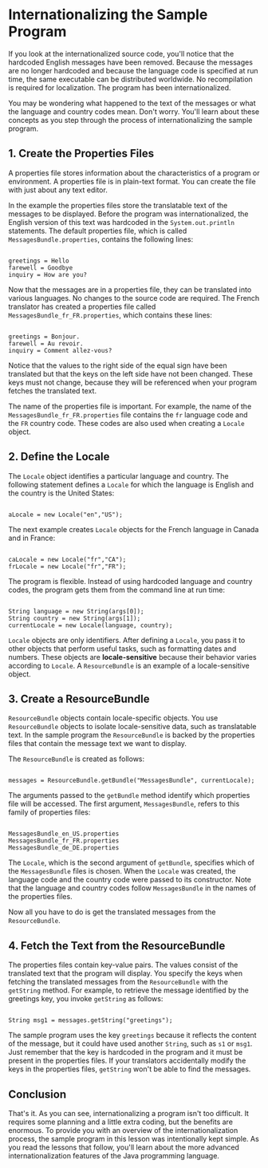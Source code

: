 
# Internationalizing the Sample Program

If you look at the internationalized source code, you'll notice that the hardcoded English messages have been removed. Because the messages are no longer hardcoded and because the language code is specified at run time, the same executable can be distributed worldwide. No recompilation is required for localization. The program has been internationalized.

You may be wondering what happened to the text of the messages or what the language and country codes mean. Don't worry. You'll learn about these concepts as you step through the process of internationalizing the sample program.

## 1. Create the Properties Files

A properties file stores information about the characteristics of a program or environment. A properties file is in plain-text format. You can create the file with just about any text editor.

In the example the properties files store the translatable text of the messages to be displayed. Before the program was internationalized, the English version of this text was hardcoded in the `System.out.println` statements. The default properties file, which is called `MessagesBundle.properties`, contains the following lines:

```

greetings = Hello
farewell = Goodbye
inquiry = How are you?

```

Now that the messages are in a properties file, they can be translated into various languages. No changes to the source code are required. The French translator has created a properties file called `MessagesBundle_fr_FR.properties`, which contains these lines:

```

greetings = Bonjour.
farewell = Au revoir.
inquiry = Comment allez-vous?

```

Notice that the values to the right side of the equal sign have been translated but that the keys on the left side have not been changed. These keys must not change, because they will be referenced when your program fetches the translated text.

The name of the properties file is important. For example, the name of the `MessagesBundle_fr_FR.properties` file contains the `fr` language code and the `FR` country code. These codes are also used when creating a `Locale` object.

## 2. Define the Locale

The `Locale` object identifies a particular language and country. The following statement defines a `Locale` for which the language is English and the country is the United States:

```

aLocale = new Locale("en","US");

```

The next example creates `Locale` objects for the French language in Canada and in France:

```

caLocale = new Locale("fr","CA");
frLocale = new Locale("fr","FR");

```

The program is flexible. Instead of using hardcoded language and country codes, the program gets them from the command line at run time:

```

String language = new String(args[0]);
String country = new String(args[1]);
currentLocale = new Locale(language, country);

```

`Locale` objects are only identifiers. After defining a `Locale`, you pass it to other objects that perform useful tasks, such as formatting dates and numbers. These objects are **locale-sensitive** because their behavior varies according to `Locale`. A `ResourceBundle` is an example of a locale-sensitive object.

## 3. Create a ResourceBundle

`ResourceBundle` objects contain locale-specific objects. You use `ResourceBundle` objects to isolate locale-sensitive data, such as translatable text. In the sample program the `ResourceBundle` is backed by the properties files that contain the message text we want to display.

The `ResourceBundle` is created as follows:

```

messages = ResourceBundle.getBundle("MessagesBundle", currentLocale);

```

The arguments passed to the `getBundle` method identify which properties file will be accessed. The first argument, `MessagesBundle`, refers to this family of properties files:

```

MessagesBundle_en_US.properties
MessagesBundle_fr_FR.properties
MessagesBundle_de_DE.properties

```

The `Locale`, which is the second argument of `getBundle`, specifies which of the `MessagesBundle` files is chosen. When the `Locale` was created, the language code and the country code were passed to its constructor. Note that the language and country codes follow `MessagesBundle` in the names of the properties files.

Now all you have to do is get the translated messages from the `ResourceBundle`.

## 4. Fetch the Text from the ResourceBundle

The properties files contain key-value pairs. The values consist of the translated text that the program will display. You specify the keys when fetching the translated messages from the `ResourceBundle` with the `getString` method. For example, to retrieve the message identified by the greetings key, you invoke `getString` as follows:

```

String msg1 = messages.getString("greetings");

```

The sample program uses the key `greetings` because it reflects the content of the message, but it could have used another `String`, such as `s1` or `msg1`. Just remember that the key is hardcoded in the program and it must be present in the properties files. If your translators accidentally modify the keys in the properties files, `getString` won't be able to find the messages.

## Conclusion

That's it. As you can see, internationalizing a program isn't too difficult. It requires some planning and a little extra coding, but the benefits are enormous. To provide you with an overview of the internationalization process, the sample program in this lesson was intentionally kept simple. As you read the lessons that follow, you'll learn about the more advanced internationalization features of the Java programming language.
